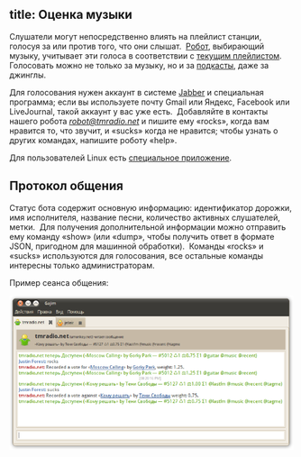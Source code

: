 title: Оценка музыки
---
Слушатели могут непосредственно влиять на плейлист станции, голосуя за или
против того, что они слышат.  [Робот](/robots.html), выбирающий музыку,
учитывает эти голоса в соответствии с [текущим плейлистом](/schedule.html). 
Голосовать можно не только за музыку, но и за [подкасты](/podcast/), даже за
джинглы.

Для голосования нужен аккаунт в системе [Jabber][] и специальная программа; если
вы используете почту Gmail или Яндекс, Facebook или LiveJournal, такой аккаунт у
вас уже есть.  Добавляйте в контакты нашего робота <em>robot@tmradio.net</em> и
пишите ему «rocks», когда вам нравится то, что звучит, и «sucks» когда не
нравится; чтобы узнать о других командах, напишите роботу «help».

Для пользователей Linux есть [специальное приложение][client].

## Протокол общения

Статус бота содержит основную информацию: идентификатор дорожки, имя
исполнителя, название песни, количество активных слушателей, метки.  Для
получения дополнительной информации можно отправить ему команду «show» (или
«dump», чтобы получить ответ в формате JSON, пригодном для машинной обработки). 
Команды «rocks» и «sucks» используются для голосования, все остальные команды
интересны только администраторам.

Пример сеанса общения:

![скриншот](/voting/screenshot.png)

[fb]: /feedback.html
[client]: http://app.tmradio.net/
[Jabber]: http://jabberworld.info/Карта_Wiki
